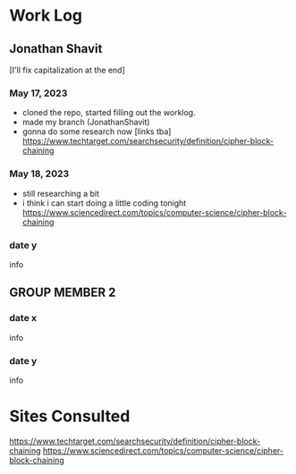# Work Log

## Jonathan Shavit
[I'll fix capitalization at the end]
### May 17, 2023

- cloned the repo, started filling out the worklog.
- made my branch (JonathanShavit)
- gonna do some research now [links tba]
https://www.techtarget.com/searchsecurity/definition/cipher-block-chaining

### May 18, 2023

- still researching a bit
- i think i can start doing a little coding tonight
https://www.sciencedirect.com/topics/computer-science/cipher-block-chaining

### date y

info


## GROUP MEMBER 2

### date x

info

### date y

info


# Sites Consulted

https://www.techtarget.com/searchsecurity/definition/cipher-block-chaining
https://www.sciencedirect.com/topics/computer-science/cipher-block-chaining
